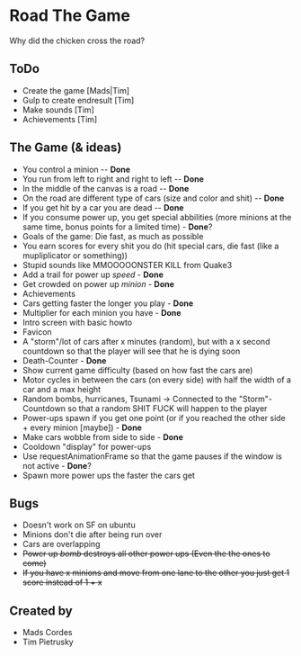 Road The Game
===

Why did the chicken cross the road?


## ToDo

* Create the game [Mads|Tim]
* Gulp to create endresult [Tim]
* Make sounds [Tim]
* Achievements [Tim]


## The Game (& ideas)

* You control a minion -- **Done**
* You run from left to right and right to left -- **Done**
* In the middle of the canvas is a road -- **Done**
* On the road are different type of cars (size and color and shit) -- **Done**
* If you get hit by a car you are dead -- **Done**
* If you consume power up, you get special abbilities (more minions at the same time, bonus points for a limited time) - **Done**?
* Goals of the game: Die fast, as much as possible
* You earn scores for every shit you do (hit special cars, die fast (like a mupliplicator or something))
* Stupid sounds like MMOOOOONSTER KILL from Quake3
* Add a trail for power up *speed* - **Done**
* Get crowded on power up *minion* - **Done**
* Achievements
* Cars getting faster the longer you play - **Done**
* Multiplier for each minion you have - **Done**
* Intro screen with basic howto
* Favicon
* A "storm"/lot of cars after x minutes (random), but with a x second countdown so that the player will see that he is dying soon
* Death-Counter - **Done**
* Show current game difficulty (based on how fast the cars are)
* Motor cycles in between the cars (on every side) with half the width of a car and a max height
* Random bombs, hurricanes, Tsunami -> Connected to the "Storm"-Countdown so that a random SHIT FUCK will happen to the player
* Power-ups spawn if you get one point (or if you reached the other side + every minion [maybe]) - **Done**
* Make cars wobble from side to side  - **Done**
* Cooldown "display" for power-ups
* Use requestAnimationFrame so that the game pauses if the window is not active - **Done**?
* Spawn more power ups the faster the cars get


## Bugs

* Doesn't work on SF on ubuntu
* Minions don't die after being run over
* Cars are overlapping
* ~~Power up *bomb* destroys all other power ups (Even the the ones to come)~~
* ~~If you have x minions and move from one lane to the other you just get 1 score instead of 1 + x~~


## Created by

* Mads Cordes
* Tim Pietrusky
